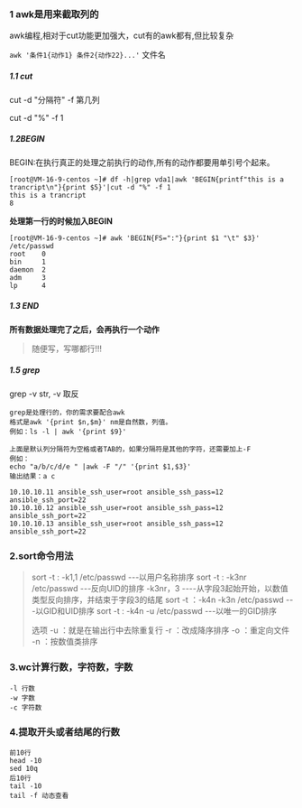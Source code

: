 ### 1 awk是用来截取列的

awk编程,相对于cut功能更加强大，cut有的awk都有,但比较复杂

`awk '条件1{动作1} 条件2{动作22}...'` 文件名

##### 1.1 cut

cut -d "分隔符" -f 第几列

cut -d "%" -f 1

##### 1.2BEGIN

BEGIN:在执行真正的处理之前执行的动作,所有的动作都要用单引号个起来。

```shell
[root@VM-16-9-centos ~]# df -h|grep vda1|awk 'BEGIN{printf"this is a trancript\n"}{print $5}'|cut -d "%" -f 1
this is a trancript
8
```

**处理第一行的时候加入BEGIN**

```
[root@VM-16-9-centos ~]# awk 'BEGIN{FS=":"}{print $1 "\t" $3}' /etc/passwd
root    0
bin     1
daemon  2
adm     3
lp      4
```

##### 1.3 END

**所有数据处理完了之后，会再执行一个动作**

> 随便写，写哪都行!!!





##### 1.5 grep

grep -v str,  -v 取反



```
grep是处理行的，你的需求要配合awk
格式是awk '{print $n,$m}' nm是自然数，列值。
例如：ls -l | awk '{print $9}'

上面是默认列分隔符为空格或者TAB的，如果分隔符是其他的字符，还需要加上-F
例如：
echo "a/b/c/d/e " |awk -F "/" '{print $1,$3}'
输出结果：a c
```





```
10.10.10.11 ansible_ssh_user=root ansible_ssh_pass=12 ansible_ssh_port=22
10.10.10.12 ansible_ssh_user=root ansible_ssh_pass=12 ansible_ssh_port=22
10.10.10.13 ansible_ssh_user=root ansible_ssh_pass=12 ansible_ssh_port=22
```

### 2.sort命令用法

> sort -t : -k1,1 /etc/passwd   ---以用户名称排序
> sort -t : -k3nr /etc/passwd   ---反向UID的排序
> -k3nr，3  ----从字段3起始开始，以数值类型反向排序，并结束于字段3的结尾
> sort -t ：-k4n -k3n  /etc/passwd ---以GID和UID排序
> sort -t : -k4n -u /etc/passwd    ---以唯一的GID排序
>
> 选项
> -u ：就是在输出行中去除重复行
> -r ：改成降序排序
> -o ：重定向文件
> -n ：按数值类排序

### 3.wc计算行数，字符数，字数

```
-l 行数
-w 字数
-c 字符数
```

### 4.提取开头或者结尾的行数

```
前10行
head -10
sed 10q
后10行
tail -10
tail -f 动态查看
```





